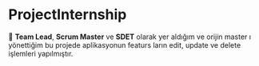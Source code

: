 # ProjectInternship

📌 **Team Lead**, **Scrum Master** ve **SDET** olarak yer aldığım ve orijin master ı yönettiğim bu projede aplikasyonun featurs ların edit, update ve delete işlemleri yapılmıştır.
